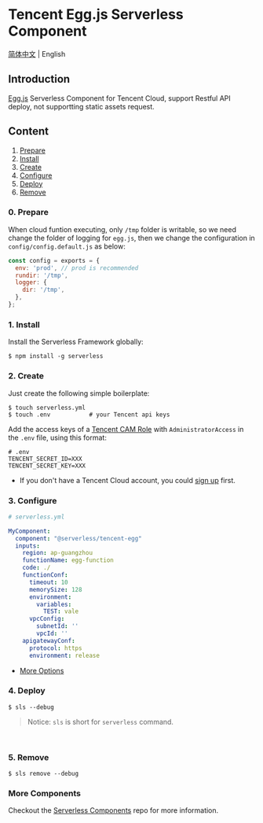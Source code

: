 # Tencent Egg.js Serverless Component

[简体中文](./README.md) | English

## Introduction

[Egg.js](https://github.com/eggjs/egg) Serverless Component for Tencent Cloud, support Restful API deploy, not supportting static assets request.

## Content

1. [Prepare](#0-prepare)
1. [Install](#1-install)
2. [Create](#2-create)
3. [Configure](#3-configure)
4. [Deploy](#4-deploy)
5. [Remove](#5-Remove)

### 0. Prepare

When cloud funtion executing, only `/tmp` folder is writable, so we need change the folder of logging for `egg.js`, then we change the configuration in `config/config.default.js` as below:

```js
const config = exports = {
  env: 'prod', // prod is recommended
  rundir: '/tmp',
  logger: {
    dir: '/tmp',
  },
};
```

### 1. Install

Install the Serverless Framework globally:

```shell
$ npm install -g serverless
```

### 2. Create

Just create the following simple boilerplate:

```shell
$ touch serverless.yml
$ touch .env           # your Tencent api keys
```

Add the access keys of a [Tencent CAM Role](https://console.cloud.tencent.com/cam/capi) with `AdministratorAccess` in the `.env` file, using this format:

```
# .env
TENCENT_SECRET_ID=XXX
TENCENT_SECRET_KEY=XXX
```

- If you don't have a Tencent Cloud account, you could [sign up](https://intl.cloud.tencent.com/register) first.

### 3. Configure

```yml
# serverless.yml

MyComponent:
  component: "@serverless/tencent-egg"
  inputs:
    region: ap-guangzhou 
    functionName: egg-function
    code: ./
    functionConf:
      timeout: 10
      memorySize: 128
      environment:
        variables:
          TEST: vale
      vpcConfig:
        subnetId: ''
        vpcId: ''
    apigatewayConf:
      protocol: https
      environment: release
```

- [More Options](https://github.com/serverless-components/tencent-egg/tree/master/docs/configure.md)

### 4. Deploy

```shell
$ sls --debug
```

> Notice: `sls` is short for `serverless` command.

&nbsp;

### 5. Remove

```shell
$ sls remove --debug
```

### More Components

Checkout the [Serverless Components](https://github.com/serverless/components) repo for more information.
